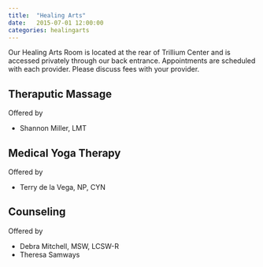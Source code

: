 ```yaml
---
title:  "Healing Arts"
date:   2015-07-01 12:00:00
categories: healingarts
---
```

Our Healing Arts Room is located at the rear of Trillium Center and is accessed privately through our back entrance. Appointments are scheduled with each provider. Please discuss fees with your provider.

## Theraputic Massage
Offered by

* <a data-toggle="modal" data-target="#miller-bio">Shannon Miller, LMT</a>

## Medical Yoga Therapy
Offered by

* <a data-toggle="modal" data-target="#delavega-bio">Terry de la Vega, NP, CYN</a>

## Counseling
Offered by

* <a data-toggle="modal" data-target="#mitchell-bio">Debra Mitchell, MSW, LCSW-R</a>
* <a data-toggle="modal" data-target="#samways-bio">Theresa Samways</a>
